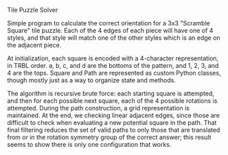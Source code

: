 Tile Puzzle Solver

Simple program to calculate the correct orientation for a 3x3 "Scramble Square" tile puzzle. Each of the 4 edges of each piece will have one of 4 styles, and that style will match one of the other styles which is an edge on the adjacent piece.

At initialization, each square is encoded with a 4-character representation, in TRBL order. a, b, c, and d are the bottoms of the pattern, and 1, 2, 3, and 4 are the tops. Square and Path are represented as custom Python classes, though mostly just as a way to organize state and methods.

The algorithm is recursive brute force: each starting square is attempted, and then for each possible next square, each of the 4 possible rotations is attempted. During the path construction, a grid representation is maintained. At the end, we checking linear adjacent edges, since those are difficult to check when evaluating a new potential square in the path. That final filtering reduces the set of valid paths to only those that are translated from or in the rotation symmetry group of the correct answer; this result seems to show there is only one configuration that works.
